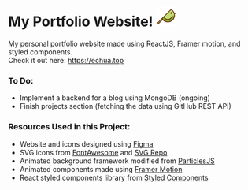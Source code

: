 # My Portfolio Website! <img src="https://raw.githubusercontent.com/luorixo/portfolio/85f264e15c09b023dc2d100d5c6f1a6471e9575a/client/src/assets/svg/bird-svgrepo-com.svg" alt="Green Bird Icon" width="40"/>
My personal portfolio website made using ReactJS, Framer motion, and styled components.<br/>
Check it out here: https://echua.top

### To Do:
* Implement a backend for a blog using MongoDB (ongoing)
* Finish projects section (fetching the data using GitHub REST API)

### Resources Used in this Project:

* Website and icons designed using [Figma](https://www.figma.com) <br/>
* SVG icons from [FontAwesome](https://fontawesome.com) and [SVG Repo](https://www.svgrepo.com) <br/>
* Animated background framework modified from [ParticlesJS](https://vincentgarreau.com/particles.js) <br/>
* Animated components made using [Framer Motion](https://www.framer.com/motion) <br/>
* React styled components library from [Styled Components](https://styled-components.com) <br/>
